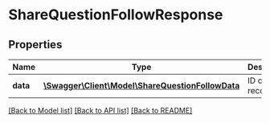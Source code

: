 # ShareQuestionFollowResponse

## Properties
Name | Type | Description | Notes
------------ | ------------- | ------------- | -------------
**data** | [**\Swagger\Client\Model\ShareQuestionFollowData**](ShareQuestionFollowData.md) | ID of new record | 

[[Back to Model list]](../README.md#documentation-for-models) [[Back to API list]](../README.md#documentation-for-api-endpoints) [[Back to README]](../README.md)


